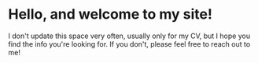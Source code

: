# Hello, and welcome to my site! 

I don't update this space very often, usually only for my CV, but I hope you find the info you're looking for. If you don't, please feel free to reach out to me! 
